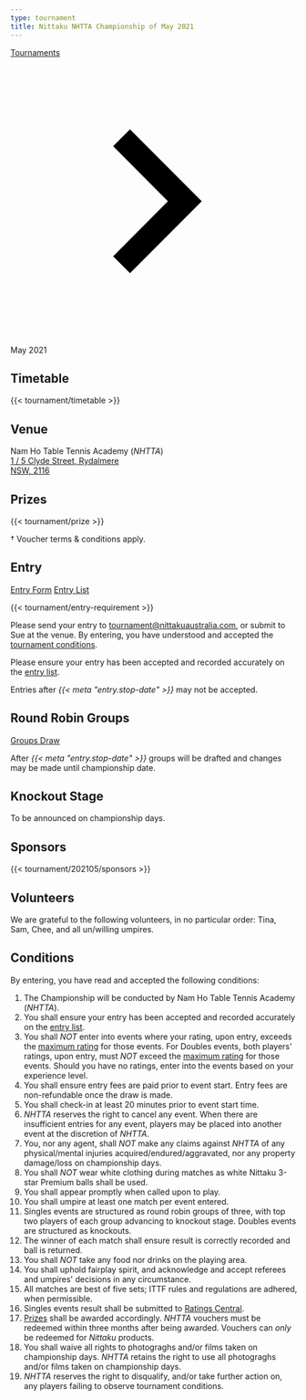 ```yaml
---
type: tournament
title: Nittaku NHTTA Championship of May 2021
---
```


<a href="/" class="link dim">Tournaments</a> <span class="dib w1 h1 v-btm"><svg viewBox="0 0 24 24"><path d="M10 6L8.59 7.41 13.17 12l-4.58 4.59L10 18l6-6z"></path></svg></span> May 2021

## Timetable

{{< tournament/timetable >}}

## Venue

Nam Ho Table Tennis Academy (*NHTTA*)<br>
<a class="link dim" title="NHTTA on Google Map" href="https://goo.gl/maps/yvLSWixm1Qo">1 / 5 Clyde Street, Rydalmere<br>
NSW, 2116</a>

## Prizes

{{< tournament/prize >}}

† Voucher terms & conditions apply.

## Entry

<a class="f6 link dim br1 ph3 pv2 mb2 dib white bg-dark-blue" href="entries/new/">Entry Form</a>
<a class="f6 link dim br1 ph3 pv2 mb2 dib white bg-dark-blue" href="entries/">Entry List</a>

{{< tournament/entry-requirement >}}

Please send your entry to <a class="link dim" href="mailto:tournament@nittakuaustralia.com?Subject=May+2021">tournament@nittakuaustralia.com</a>, or submit to Sue at the venue. By entering, you have understood and accepted the <a class="link dim" href="#conditions">tournament conditions</a>.

Please ensure your entry has been accepted and recorded accurately on the <a class="link dim" href="entries/">entry list</a>.

Entries after *{{< meta "entry.stop-date" >}}* may not be accepted.


## Round Robin Groups

<a class="f6 link dim br1 ph3 pv2 mb2 dib white bg-dark-blue" href="groups/">Groups Draw</a>

After *{{< meta "entry.stop-date" >}}* groups will be drafted and changes may be made until championship date.

## Knockout Stage

To be announced on championship days.

## Sponsors

{{< tournament/202105/sponsors >}}

## Volunteers

We are grateful to the following volunteers, in no particular order: Tina, Sam, Chee, and all un/willing umpires.

## Conditions

By entering, you have read and accepted the following conditions:

1. The Championship will be conducted by Nam Ho Table Tennis Academy (*NHTTA*).
1. You shall ensure your entry has been accepted and recorded accurately on the <a class="link dim" href="entries/">entry list</a>.
1. You shall *NOT* enter into events where your rating, upon entry, exceeds the <a class="link dim" href="#entry-requirement">maximum rating</a> for those events. For Doubles events, both players' ratings, upon entry, must *NOT* exceed the <a class="link dim" href="#entry-requirement">maximum rating</a> for those events. Should you have no ratings, enter into the events based on your experience level.
1. You shall ensure entry fees are paid prior to event start. Entry fees are non-refundable once the draw is made.
1. You shall check-in at least 20 minutes prior to event start time.
1. *NHTTA* reserves the right to cancel any event. When there are insufficient entries for any event, players may be placed into another event at the discretion of *NHTTA*.
1. You, nor any agent, shall *NOT* make any claims against *NHTTA* of any physical/mental injuries acquired/endured/aggravated, nor any property damage/loss on championship days.
1. You shall *NOT* wear white clothing during matches as white Nittaku 3-star Premium balls shall be used.
1. You shall appear promptly when called upon to play.
1. You shall umpire at least one match per event entered.
1. Singles events are structured as round robin groups of three, with top two players of each group advancing to knockout stage. Doubles events are structured as knockouts.
1. The winner of each match shall ensure result is correctly recorded and ball is returned.
1. You shall *NOT* take any food nor drinks on the playing area.
1. You shall uphold fairplay spirit, and acknowledge and accept referees and umpires' decisions in any circumstance.
1. All matches are best of five sets; ITTF rules and regulations are adhered, when permissible.
1. Singles events result shall be submitted to <a class="link dim" href="http://www.ratingscentral.com">Ratings Central</a>.
1. <a class="link dim" href="#prizes">Prizes</a> shall be awarded accordingly. *NHTTA* vouchers must be redeemed within three months after being awarded. Vouchers can *only* be redeemed for *Nittaku* products.
1. You shall waive all rights to photograghs and/or films taken on championship days. *NHTTA* retains the right to use all photograghs and/or films taken on championship days.
1. *NHTTA* reserves the right to disqualify, and/or take further action on, any players failing to observe tournament conditions.
